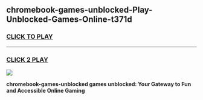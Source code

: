 
## chromebook-games-unblocked-Play-Unblocked-Games-Online-t371d
<h3>
<a href="https://premium76.site?title=chromebook-games-unblocked&ref=25A">CLICK TO PLAY</a></h3>
<hr>

<h3>
<a href="https://premium76.site?title=chromebook-games-unblocked&ref=25A">CLICK 2 PLAY</a>
  
</h3>

<a href="https://premium76.site?title=chromebook-games-unblocked&ref=25A"><img src="https://clearcache.store/games.png"></a>


**chromebook-games-unblocked games unblocked: Your Gateway to Fun and Accessible Online Gaming**
